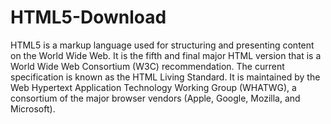 # HTML5-Download
HTML5 is a markup language used for structuring and presenting content on the World Wide Web. 
It is the fifth and final major HTML version that is a World Wide Web Consortium (W3C) recommendation. 
The current specification is known as the HTML Living Standard. It is maintained by the Web Hypertext Application Technology Working Group 
(WHATWG), a consortium of the major browser vendors (Apple, Google, Mozilla, and Microsoft).

